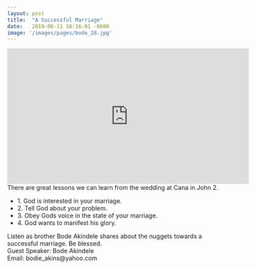 ```yaml
---
layout: post
title:  "A Successful Marriage"
date:   2019-06-11 16:16:01 -0600
image: '/images/pages/bode_28.jpg'
---
```

<iframe width="560" height="315" src="https://www.youtube.com/embed/Xwi2LQAYDpA" frameborder="0" allow="accelerometer; autoplay; encrypted-media; gyroscope; picture-in-picture" allowfullscreen></iframe>
There are great lessons we can learn from the wedding at Cana in John 2. 
<ul>
<li>1. God is interested in your marriage. </li>
<li>2. Tell God about your problem. </li>
<li>3. Obey Gods voice in the state of your marriage. </li>
<li>4. God wants to manifest his glory. </li>
</ul>
Listen as brother Bode Akindele shares about the nuggets towards a successful marriage. 
Be blessed.
<br>
Guest Speaker: Bode Akindele <br>
Email: bodie_akins@yahoo.com 
